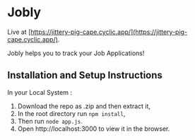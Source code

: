 # Jobly
Live at [https://jittery-pig-cape.cyclic.app/](https://jittery-pig-cape.cyclic.app/).

Jobly helps you to track your Job Applications!

## Installation and Setup Instructions
In your Local System :

1. Download the repo as .zip and then extract it,
2. In the root directory run `npm install`,
3. Then run `node app.js`.
4. Open http://localhost:3000 to view it in the browser.
